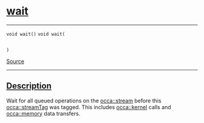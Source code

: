 
<h1 id="wait">
 <a href="#/api/streamTag/wait" class="anchor">
   <span>wait</span>
  </a>
</h1>

<div class="signature">

<hr>

  <div class="definition-container">
    <div class="definition">
      <code class="desktop-only"><span class="token keyword">void</span> wait()</code>
      <code class="mobile-only"><span class="token keyword">void</span> wait(
    
)</code>
      <div class="flex-spacing"></div>
      <a href="https://github.com/libocca/occa/blob/d617b895/include/occa/core/streamTag.hpp#L87" target="_blank">Source</a>
    </div>
    
  </div>

  <hr>
</div>


<h2 id="description">
 <a href="#/api/streamTag/wait?id=description" class="anchor">
   <span>Description</span>
  </a>
</h2>

Wait for all queued operations on the [occa::stream](/api/stream/) before this [occa::streamTag](/api/streamTag/) was tagged.
This includes [occa::kernel](/api/kernel/) calls and [occa::memory](/api/memory/) data transfers.
